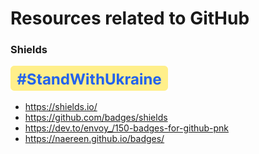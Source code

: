 # Resources related to GitHub

### Shields

[![StandWithUkraine](https://raw.githubusercontent.com/vshymanskyy/StandWithUkraine/main/badges/StandWithUkraine.svg)](https://t.me/itarmyofukraine2022)

- https://shields.io/
- https://github.com/badges/shields
- https://dev.to/envoy_/150-badges-for-github-pnk
- https://naereen.github.io/badges/
